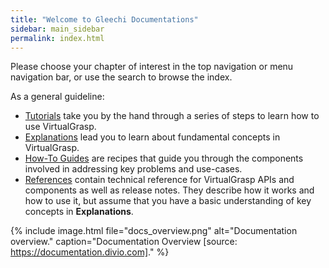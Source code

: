 ```yaml
---
title: "Welcome to Gleechi Documentations"
sidebar: main_sidebar
permalink: index.html
---
```


Please choose your chapter of interest in the top navigation or menu navigation bar, or use the search to browse the index.

As a general guideline:

* [Tutorials](unity_get_started_installation.html) take you by the hand through a series of steps to learn how to use VirtualGrasp.
* [Explanations](controllers.html) lead you to learn about fundamental concepts in VirtualGrasp.
* [How-To Guides](unity_component_myvirtualgrasp.html) are recipes that guide you through the components involved in addressing key problems and use-cases.
* [References](virtualgrasp_unityapi.html) contain technical reference for VirtualGrasp APIs and components as well as release notes. They describe how it works and how to use it, but assume that you have a basic understanding of key concepts in **Explanations**.

{% include image.html file="docs_overview.png" alt="Documentation overview." caption="Documentation Overview [source: https://documentation.divio.com]." %}